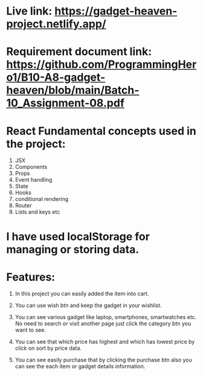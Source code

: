 
# Live link:  https://gadget-heaven-project.netlify.app/

# Requirement document link: https://github.com/ProgrammingHero1/B10-A8-gadget-heaven/blob/main/Batch-10_Assignment-08.pdf

# React Fundamental concepts used in the project: 

1. JSX 
2. Components
3. Props
4. Event handling
5. State
6. Hooks
7. conditional rendering
8. Router
9. Lists and keys etc


# I have used localStorage for managing or storing data.

# Features:  

1. In this project you can easily added the item into cart.

2. You can use wish btn and keep the gadget in your wishlist.

3. You can see various gadget like laptop, smartphones, smartwatches etc. No need to search or visit another page just click the category btn you want to see.

4. You can see that which price has highest and which has lowest price by click on sort by price data.

5. You can see easily purchase that by clicking the purchase btn also you can see the each item or gadget details information.



